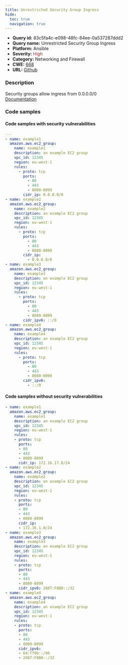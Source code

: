 ```yaml
---
title: Unrestricted Security Group Ingress
hide:
  toc: true
  navigation: true
---
```


<style>
  .highlight .hll {
    background-color: #ff171742;
  }
  .md-content {
    max-width: 1100px;
    margin: 0 auto;
  }
</style>

-   **Query id:** 83c5fa4c-e098-48fc-84ee-0a537287ddd2
-   **Query name:** Unrestricted Security Group Ingress
-   **Platform:** Ansible
-   **Severity:** <span style="color:#bb2124">High</span>
-   **Category:** Networking and Firewall
-   **CWE:** <a href="https://cwe.mitre.org/data/definitions/668.html" onclick="newWindowOpenerSafe(event, 'https://cwe.mitre.org/data/definitions/668.html')">668</a>
-   **URL:** [Github](https://github.com/Checkmarx/kics/tree/master/assets/queries/ansible/aws/unrestricted_security_group_ingress)

### Description
Security groups allow ingress from 0.0.0.0/0<br>
[Documentation](https://docs.ansible.com/ansible/latest/collections/amazon/aws/ec2_group_module.html)

### Code samples
#### Code samples with security vulnerabilities
```yaml title="Positive test num. 1 - yaml file" hl_lines="41 28 14 55"
---
- name: example1
  amazon.aws.ec2_group:
    name: example1
    description: an example EC2 group
    vpc_id: 12345
    region: eu-west-1
    rules:
      - proto: tcp
        ports:
          - 80
          - 443
          - 8080-8099
        cidr_ip: 0.0.0.0/0
- name: example2
  amazon.aws.ec2_group:
    name: example2
    description: an example EC2 group
    vpc_id: 12345
    region: eu-west-1
    rules:
      - proto: tcp
        ports:
          - 80
          - 443
          - 8080-8099
        cidr_ip:
          - 0.0.0.0/0
- name: example3
  amazon.aws.ec2_group:
    name: example3
    description: an example EC2 group
    vpc_id: 12345
    region: eu-west-1
    rules:
      - proto: tcp
        ports:
          - 80
          - 443
          - 8080-8099
        cidr_ipv6: ::/0
- name: example4
  amazon.aws.ec2_group:
    name: example4
    description: an example EC2 group
    vpc_id: 12345
    region: eu-west-1
    rules:
      - proto: tcp
        ports:
          - 80
          - 443
          - 8080-8099
        cidr_ipv6:
          - ::/0

```


#### Code samples without security vulnerabilities
```yaml title="Negative test num. 1 - yaml file"
- name: example1
  amazon.aws.ec2_group:
    name: example1
    description: an example EC2 group
    vpc_id: 12345
    region: eu-west-1
    rules:
    - proto: tcp
      ports:
      - 80
      - 443
      - 8080-8099
      cidr_ip: 172.16.17.0/24
- name: example2
  amazon.aws.ec2_group:
    name: example2
    description: an example EC2 group
    vpc_id: 12345
    region: eu-west-1
    rules:
    - proto: tcp
      ports:
      - 80
      - 443
      - 8080-8099
      cidr_ip:
      - 172.16.1.0/24
- name: example3
  amazon.aws.ec2_group:
    name: example3
    description: an example EC2 group
    vpc_id: 12345
    region: eu-west-1
    rules:
    - proto: tcp
      ports:
      - 80
      - 443
      - 8080-8099
      cidr_ipv6: 2607:F8B0::/32
- name: example4
  amazon.aws.ec2_group:
    name: example4
    description: an example EC2 group
    vpc_id: 12345
    region: eu-west-1
    rules:
    - proto: tcp
      ports:
      - 80
      - 443
      - 8080-8099
      cidr_ipv6:
      - 64:ff9b::/96
      - 2607:F8B0::/32

```

